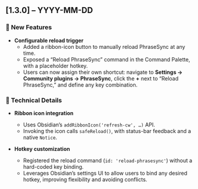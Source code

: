 ## [1.3.0] – YYYY-MM-DD

### 🚀 New Features

- **Configurable reload trigger**  
	- Added a ribbon-icon button to manually reload PhraseSync at any time.  
	- Exposed a “Reload PhraseSync” command in the Command Palette, with a placeholder hotkey.
	- Users can now assign their own shortcut: navigate to **Settings → Community plugins → PhraseSync**, click the **+** next to “Reload PhraseSync,” and define any key combination.

### 🔧 Technical Details

- **Ribbon icon integration**  
	- Uses Obsidian’s `addRibbonIcon('refresh-cw', …)` API.  
	- Invoking the icon calls `safeReload()`, with status-bar feedback and a native `Notice`.

- **Hotkey customization**  
	- Registered the reload command (`id: 'reload-phrasesync'`) without a hard-coded key binding.  
	- Leverages Obsidian’s settings UI to allow users to bind any desired hotkey, improving flexibility and avoiding conflicts.